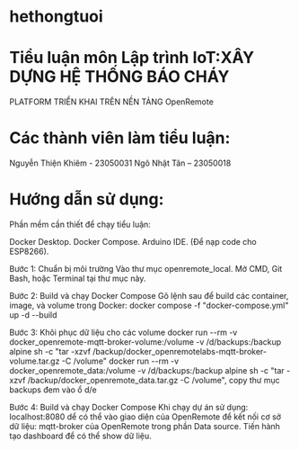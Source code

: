 # hethongtuoi

# Tiểu luận môn Lập trình IoT:XÂY DỰNG HỆ THỐNG BÁO CHÁY 
PLATFORM 
TRIỂN KHAI TRÊN NỀN TẢNG OpenRemote

# Các thành viên làm tiểu luận:
Nguyễn Thiện Khiêm - 23050031
Ngô Nhật Tân – 23050018

# Hướng dẫn sử dụng:

Phần mềm cần thiết để chạy tiểu luận:

Docker Desktop.
Docker Compose.
Arduino IDE. (Để nạp code cho ESP8266).

Bước 1: Chuẩn bị môi trường
Vào thư mục openremote_local.
Mở CMD, Git Bash, hoặc Terminal tại thư mục này.

Bước 2: Build và chạy Docker Compose
Gõ lệnh sau để build các container, image, và volume trong Docker:
docker compose -f "docker-compose.yml" up -d --build

Bước 3: Khôi phục dữ liệu cho các volume
docker run --rm -v docker_openremote-mqtt-broker-volume:/volume -v /d/backups:/backup alpine sh -c "tar -xzvf /backup/docker_openremotelabs-mqtt-broker-volume.tar.gz -C /volume" docker run --rm -v docker_openremote_data:/volume -v /d/backups:/backup alpine sh -c "tar -xzvf /backup/docker_openremote_data.tar.gz -C /volume", copy thư mục backups đem vào ổ d/e

Bước 4: Build và chạy Docker Compose
Khi chạy dự án sử dụng: localhost:8080 dể có thể vào giao diện của OpenRemote để kết nối cơ sở dữ liệu: mqtt-broker của OpenRemote trong phần Data source. Tiến hành tạo dashboard để có thể show dữ liệu.
